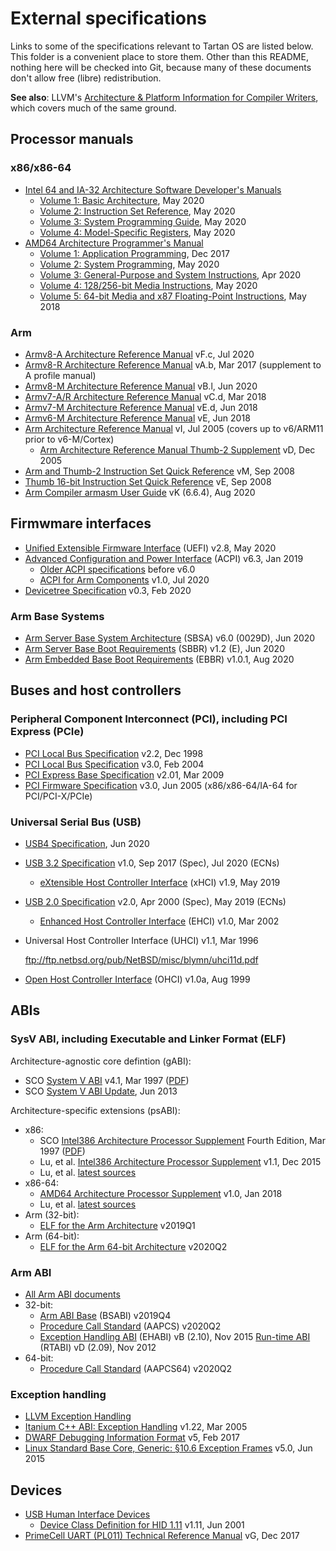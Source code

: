 # External specifications

Links to some of the specifications relevant to Tartan OS are listed below. This folder is
a convenient place to store them. Other than this README, nothing here will be checked
into Git, because many of these documents don't allow free (libre) redistribution.

**See also**: LLVM's [Architecture & Platform Information for Compiler
Writers](https://llvm.org/docs/CompilerWriterInfo.html), which covers much of the same
ground.


## Processor manuals

### x86/x86-64

  * [Intel 64 and IA-32 Architecture Software Developer's Manuals](https://software.intel.com/content/www/us/en/develop/articles/intel-sdm.html)
    * [Volume 1: Basic Architecture](https://software.intel.com/content/www/us/en/develop/download/intel-64-and-ia-32-architectures-software-developers-manual-volume-1-basic-architecture.html),
      May 2020
    * [Volume 2: Instruction Set Reference](https://software.intel.com/content/www/us/en/develop/download/intel-64-and-ia-32-architectures-sdm-combined-volumes-2a-2b-2c-and-2d-instruction-set-reference-a-z.html),
      May 2020
    * [Volume 3: System Programming Guide](https://software.intel.com/content/www/us/en/develop/download/intel-64-and-ia-32-architectures-sdm-combined-volumes-3a-3b-3c-and-3d-system-programming-guide.html),
      May 2020
    * [Volume 4: Model-Specific Registers](https://software.intel.com/content/www/us/en/develop/download/intel-64-and-ia-32-architectures-software-developers-manual-volume-4-model-specific-registers.html),
      May 2020
  * [AMD64 Architecture Programmer's Manual](https://developer.amd.com/resources/developer-guides-manuals/)
    * [Volume 1: Application Programming](http://support.amd.com/TechDocs/24592.pdf),
      Dec 2017
    * [Volume 2: System Programming](http://support.amd.com/TechDocs/24593.pdf),
      May 2020
    * [Volume 3: General-Purpose and System Instructions](http://support.amd.com/TechDocs/24594.pdf),
      Apr 2020
    * [Volume 4: 128/256-bit Media Instructions](http://support.amd.com/TechDocs/26568.pdf),
      May 2020
    * [Volume 5: 64-bit Media and x87 Floating-Point Instructions](https://www.amd.com/system/files/TechDocs/26569_APM_V5.pdf),
      May 2018

### Arm

  * [Armv8-A Architecture Reference Manual](https://developer.arm.com/documentation/ddi0487/latest)
    vF.c, Jul 2020
  * [Armv8-R Architecture Reference Manual](https://developer.arm.com/documentation/ddi0568/latest)
    vA.b, Mar 2017 (supplement to A profile manual)
  * [Armv8-M Architecture Reference Manual](https://developer.arm.com/documentation/ddi0553/latest)
    vB.l, Jun 2020
  * [Armv7-A/R Architecture Reference Manual](https://developer.arm.com/documentation/ddi0406/latest)
    vC.d, Mar 2018
  * [Armv7-M Architecture Reference Manual](https://developer.arm.com/documentation/ddi0403/latest)
    vE.d, Jun 2018
  * [Armv6-M Architecture Reference Manual](https://developer.arm.com/documentation/ddi0419/latest)
    vE, Jun 2018
  * [Arm Architecture Reference Manual](https://developer.arm.com/documentation/ddi0100/latest)
    vI, Jul 2005 (covers up to v6/ARM11 prior to v6-M/Cortex)
      * [Arm Architecture Reference Manual Thumb-2 Supplement](https://developer.arm.com/documentation/ddi0308/latest)
        vD, Dec 2005
  * [Arm and Thumb-2 Instruction Set Quick Reference](https://developer.arm.com/documentation/qrc0001/latest)
    vM, Sep 2008
  * [Thumb 16-bit Instruction Set Quick Reference](https://developer.arm.com/documentation/qrc0006/latest)
    vE, Sep 2008
  * [Arm Compiler armasm User Guide](https://developer.arm.com/documentation/dui0801/)
    vK (6.6.4), Aug 2020


## Firmwmare interfaces

  * [Unified Extensible Firmware Interface](https://uefi.org/specifications) (UEFI) v2.8,
    May 2020
  * [Advanced Configuration and Power Interface](https://uefi.org/specifications) (ACPI)
    v6.3, Jan 2019
    * [Older ACPI specifications](https://uefi.org/acpi/specs) before v6.0
    * [ACPI for Arm Components](https://developer.arm.com/documentation/den0093/latest)
      v1.0, Jul 2020
  * [Devicetree Specification](https://www.devicetree.org/specifications/) v0.3, Feb 2020

### Arm Base Systems

  * [Arm Server Base System Architecture](https://developer.arm.com/documentation/den0029/latest)
    (SBSA) v6.0 (0029D), Jun 2020
  * [Arm Server Base Boot Requirements](https://developer.arm.com/documentation/den0044/latest)
    (SBBR) v1.2 (E), Jun 2020
  * [Arm Embedded Base Boot Requirements](https://github.com/ARM-software/ebbr/releases)
    (EBBR) v1.0.1, Aug 2020


## Buses and host controllers

### Peripheral Component Interconnect (PCI), including PCI Express (PCIe)

  * [PCI Local Bus Specification](https://www.ics.uci.edu/~harris/ics216/pci/PCI_22.pdf)
    v2.2, Dec 1998
  * [PCI Local Bus Specification](https://lekensteyn.nl/files/docs/PCI_SPEV_V3_0.pdf)
    v3.0, Feb 2004
  * [PCI Express Base Specification](https://www.intel.com/content/dam/altera-www/global/en_US/uploads/e/e2/PCI_Express_Base_r2.1.pdf)
    v2.01, Mar 2009
  * [PCI Firmware Specification](http://read.pudn.com/downloads211/doc/comm/994029/pcifw_r3_0_updated.pdf)
    v3.0, Jun 2005 (x86/x86-64/IA-64 for PCI/PCI-X/PCIe)

### Universal Serial Bus (USB)

  * [USB4 Specification](https://www.usb.org/document-library/usb4tm-specification),
    Jun 2020
  * [USB 3.2 Specification](https://www.usb.org/document-library/usb-32-specification-released-september-22-2017-and-ecns)
    v1.0, Sep 2017 (Spec), Jul 2020 (ECNs)
    * [eXtensible Host Controller Interface](https://www.intel.com/content/www/us/en/products/docs/io/universal-serial-bus/extensible-host-controler-interface-usb-xhci.html)
      (xHCI) v1.9, May 2019
  * [USB 2.0 Specification](https://www.usb.org/document-library/usb-20-specification)
    v2.0, Apr 2000 (Spec), May 2019 (ECNs)
    * [Enhanced Host Controller Interface](https://www.intel.com/content/www/us/en/products/docs/io/universal-serial-bus/ehci-specification-for-usb.html)
      (EHCI) v1.0, Mar 2002
  * Universal Host Controller Interface (UHCI) v1.1, Mar 1996

    <ftp://ftp.netbsd.org/pub/NetBSD/misc/blymn/uhci11d.pdf>
  * [Open Host Controller Interface](https://www.getusb.info/resources/hcir1_0a.pdf)
    (OHCI) v1.0a, Aug 1999


## ABIs

### SysV ABI, including Executable and Linker Format (ELF)

Architecture-agnostic core defintion (gABI):
  * SCO [System V ABI](http://www.sco.com/developers/devspecs/)
    v4.1, Mar 1997
    ([PDF](http://www.sco.com/developers/devspecs/gabi41.pdf))
  * SCO [System V ABI Update](http://www.sco.com/developers/gabi/latest/contents.html),
    Jun 2013

Architecture-specific extensions (psABI):
  * x86:
    * SCO [Intel386 Architecture Processor Supplement](http://www.sco.com/developers/devspecs/)
      Fourth Edition, Mar 1997
      ([PDF](http://www.sco.com/developers/devspecs/abi386-4.pdf))
    * Lu, et al. [Intel386 Architecture Processor Supplement](https://raw.githubusercontent.com/wiki/hjl-tools/x86-psABI/intel386-psABI-1.1.pdf)
      v1.1, Dec 2015
    * Lu, et al. [latest sources](https://gitlab.com/x86-psABIs/i386-ABI)
  * x86-64:
    * [AMD64 Architecture Processor Supplement](https://raw.githubusercontent.com/wiki/hjl-tools/x86-psABI/x86-64-psABI-1.0.pdf)
      v1.0, Jan 2018
    * Lu, et al. [latest sources](https://gitlab.com/x86-psABIs/x86-64-ABI)
  * Arm (32-bit):
    * [ELF for the Arm Architecture](https://developer.arm.com/documentation/ihi0044/latest)
      v2019Q1
  * Arm (64-bit):
    * [ELF for the Arm 64-bit Architecture](https://developer.arm.com/documentation/ihi0056/latest)
      v2020Q2

### Arm ABI

  * [All Arm ABI documents](https://developer.arm.com/architectures/system-architectures/software-standards/abi)
  * 32-bit:
    * [Arm ABI Base](https://developer.arm.com/documentation/ihi0036/latest)
      (BSABI) v2019Q4
    * [Procedure Call Standard](https://developer.arm.com/documentation/ihi0042/latest)
      (AAPCS) v2020Q2
    * [Exception Handling ABI](https://developer.arm.com/documentation/ihi0038/latest)
      (EHABI) vB (2.10), Nov 2015
      [Run-time ABI](https://developer.arm.com/documentation/ihi0043/latest)
      (RTABI) vD (2.09), Nov 2012
  * 64-bit:
    * [Procedure Call Standard](https://github.com/ARM-software/abi-aa/releases)
      (AAPCS64) v2020Q2

### Exception handling

  * [LLVM Exception Handling](https://llvm.org/docs/ExceptionHandling.html)
  * [Itanium C++ ABI: Exception Handling](http://itanium-cxx-abi.github.io/cxx-abi/abi-eh.html)
    v1.22, Mar 2005
  * [DWARF Debugging Information Format](http://dwarfstd.org/doc/DWARF5.pdf)
    v5, Feb 2017
  * [Linux Standard Base Core, Generic: §10.6 Exception Frames](https://refspecs.linuxfoundation.org/LSB_5.0.0/LSB-Core-generic/LSB-Core-generic/ehframechpt.html)
    v5.0, Jun 2015


## Devices

  * [USB Human Interface Devices](https://www.usb.org/hid)
    * [Device Class Definition for HID 1.11](https://www.usb.org/document-library/device-class-definition-hid-111)
      v1.11, Jun 2001
  * [PrimeCell UART (PL011) Technical Reference Manual](https://developer.arm.com/documentation/ddi0183/latest)
    vG, Dec 2017
